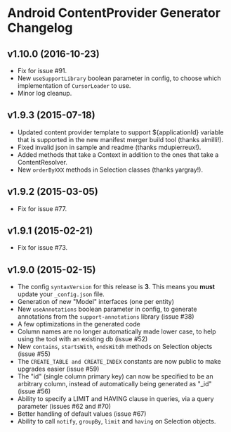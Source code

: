 Android ContentProvider Generator Changelog
===========================================

v1.10.0 (2016-10-23)
------
- Fix for issue #91.
- New `useSupportLibrary` boolean parameter in config, to choose which implementation of `CursorLoader` to use.
- Minor log cleanup.

v1.9.3 (2015-07-18)
------
- Updated content provider template to support ${applicationId} variable that is supported in the
new manifest merger build tool (thanks almilli!).
- Fixed invalid json in sample and readme (thanks mdupierreux!).
- Added methods that take a Context in addition to the ones that take a ContentResolver.
- New `orderByXXX` methods in Selection classes (thanks yargray!).

v1.9.2 (2015-03-05)
------
- Fix for issue #77.

v1.9.1 (2015-02-21)
------
- Fix for issue #73.

v1.9.0 (2015-02-15)
------
- The config `syntaxVersion` for this release is **3**.  This means you **must** update your `_config.json` file.
- Generation of new "Model" interfaces (one per entity)
- New `useAnnotations` boolean parameter in config, to generate annotations from the `support-annotations` library (issue #38)
- A few optimizations in the generated code
- Column names are no longer automatically made lower case, to help using the tool with an existing db (issue #52)
- New `contains`, `startsWith`, `endsWitdh` methods on Selection objects (issue #55)
- The `CREATE_TABLE and CREATE_INDEX` constants are now public to make upgrades easier (issue #59)
- The "id" (single column primary key) can now be specified to be an arbitrary column, instead of automatically being generated as "_id" (issue #56)
- Ability to specify a LIMIT and HAVING clause in queries, via a query parameter (issues #62 and #70)
- Better handling of default values (issue #67)
- Ability to call `notify`, `groupBy`, `limit` and `having` on Selection objects.

